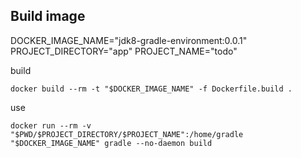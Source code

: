 ## Build image

DOCKER_IMAGE_NAME="jdk8-gradle-environment:0.0.1"
PROJECT_DIRECTORY="app"
PROJECT_NAME="todo"

build
```
docker build --rm -t "$DOCKER_IMAGE_NAME" -f Dockerfile.build .
```

use
```
docker run --rm -v "$PWD/$PROJECT_DIRECTORY/$PROJECT_NAME":/home/gradle "$DOCKER_IMAGE_NAME" gradle --no-daemon build
```
